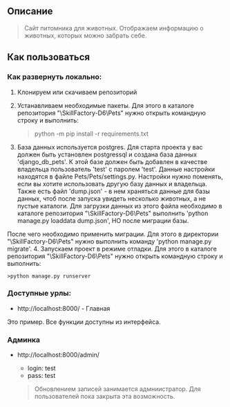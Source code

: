 ## Описание

>Сайт питомника для животных. Отображаем информацию о животных, которых можно забрать себе.

## Как пользоваться
### Как развернуть локально:

1. Клонируем или скачиваем репозиторий
2. Устанавливаем необходимые пакеты. Для этого в каталоге репозитория "\SkillFactory-D6\Pets" нужно открыть командную строку и выполнить:

    >python -m pip install -r requirements.txt

3. База данных используется postgres. Для старта проекта у вас должен быть установлен postgressql и создана база данных 'django_db_pets'. 
К этой базе должен быть добавлен в качестве владельца пользователь 'test' с паролем 'test'. Данные настройки находятся в файле Pets/Pets/settings.py.
Настройки нужно поменять, если вы хотите использовать другую базу данных и владельца.
Также есть файл 'dump.json' - в нем храняться данные для базы данных, чтоб после запуска увидеть несколько животных, а не пустые каталоги. Для загрузки данных из этого файла необходимо в каталоге репозитория "\SkillFactory-D6\Pets" выполнить 'python manage.py loaddata dump.json', НО после миграции базы.

После чего необходимо применить миграции. Для этого в директории "\SkillFactory-D6\Pets" нужно выполнить команду 'python manage.py migrate'.
4. Запускаем проект в режиме отладки. Для этого в каталоге репозитория "\SkillFactory-D6\Pets" нужно открыть командную строку и выполнить:

    >python manage.py runserver


### Доступные урлы:
- http://localhost:8000/ - Главная

Это пример. Все функции доступны из интерфейса.

### Админка
- http://localhost:8000/admin/

    - login: test
    - pass: test
    
    
   >Обновлением записей занимается адмниистратор. Для пользователей пока закрыта эта возможность.
